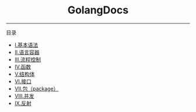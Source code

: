 <center><h1>GolangDocs</h1></center>

---

目录

- [Ⅰ.基本语法](zh-hans/1-基本语法/TOC)
- [Ⅱ.语言容器](zh-hans/2-语言容器/TOC)
- [Ⅲ.流程控制](zh-hans/3-流程控制/TOC)
- [Ⅳ.函数](zh-hans/4-函数/TOC)
- [Ⅴ.结构体](zh-hans/5-结构体/TOC)
- [Ⅵ.接口](zh-hans/6-接口/TOC)
- [Ⅶ.包（package）](zh-hans/7-包/TOC)
- [Ⅷ.并发](zh-hans/8-并发/TOC)
- [Ⅸ.反射](zh-hans/9-反射/TOC)

<!--
# 运行
docsify serve ./docs
-->
